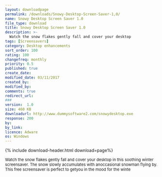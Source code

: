 ```yaml
---
layout: downloadpage
permalink: /downloads/Snowy-Desktop-Screen-Saver-1,0/
name: Snowy Desktop Screen Saver 1.0
file_type: download
title: Snowy Desktop Screen Saver 1.0
description: >-
  Watch the snow flakes gently fall and cover your desktop
tags: [Screensavers]
category: Desktop enhancements
sort_order: 100
rating: 100
changefreq: monthly
priority: 0.5
published: true
create_date: 
modified_date: 03/11/2017
created_by: 
modified_by: 
comments: true
redirect_url: 
### 
version:  1.0
size: 460 KB
downloadurl: http://www.dummysoftware2.com/snowydesktop.exe
response: 200
by: 
by_link: 
licence: Adware 
os: Windows
---
```


{% include download-header.html download=page%}

<p style="fix-download-text !important">
<p><font size="2"><p>Watch the snow flakes gently fall and cover your desktop in this soothing winter screensaver. The snow slowly accumulates with anoccasional snowman flying by. This free screensaver is perfect to getyou in the mood for the winte</p></p></p>
